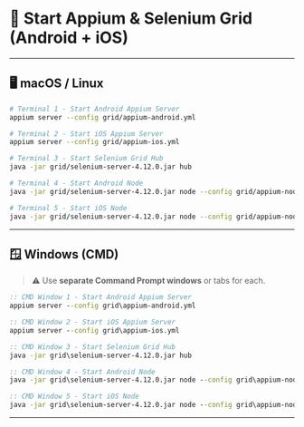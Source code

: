 
# 🚀 Start Appium & Selenium Grid (Android + iOS)
---

## 🖥 macOS / Linux

```bash
# Terminal 1 - Start Android Appium Server
appium server --config grid/appium-android.yml
```

```bash
# Terminal 2 - Start iOS Appium Server
appium server --config grid/appium-ios.yml
```

```bash
# Terminal 3 - Start Selenium Grid Hub
java -jar grid/selenium-server-4.12.0.jar hub
```

```bash
# Terminal 4 - Start Android Node
java -jar grid/selenium-server-4.12.0.jar node --config grid/appium-node-android.toml
```

```bash
# Terminal 5 - Start iOS Node
java -jar grid/selenium-server-4.12.0.jar node --config grid/appium-node-ios.toml
```

---

## 🪟 Windows (CMD)

> ⚠ Use **separate Command Prompt windows** or tabs for each.

```cmd
:: CMD Window 1 - Start Android Appium Server
appium server --config grid\appium-android.yml
```

```cmd
:: CMD Window 2 - Start iOS Appium Server
appium server --config grid\appium-ios.yml
```

```cmd
:: CMD Window 3 - Start Selenium Grid Hub
java -jar grid\selenium-server-4.12.0.jar hub
```

```cmd
:: CMD Window 4 - Start Android Node
java -jar grid\selenium-server-4.12.0.jar node --config grid\appium-node-android.toml
```

```cmd
:: CMD Window 5 - Start iOS Node
java -jar grid\selenium-server-4.12.0.jar node --config grid\appium-node-ios.toml
```

---
